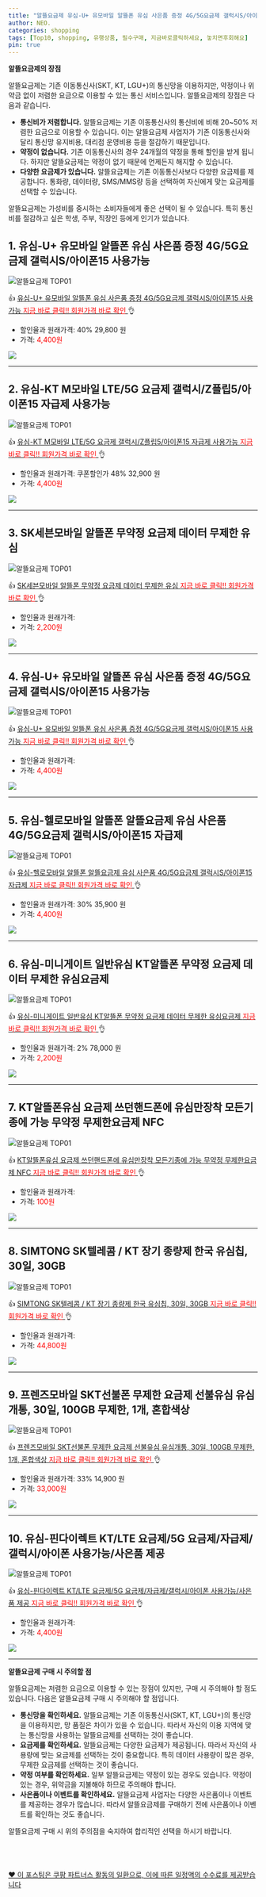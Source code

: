 ```yaml
---
title: "알뜰요금제 유심-U+ 유모바일 알뜰폰 유심 사은품 증정 4G/5G요금제 갤럭시S/아이폰15 사용가능 필수 필요 추천 제품 비교 최저 가격 비교 장점 구매 후기 구매평"
author: NEO.
categories: shopping
tags: [Top10, shopping, 유행상품, 필수구매, 지금바로클릭하세요, 놓치면후회해요]
pin: true
---
```

**알뜰요금제의 장점**

알뜰요금제는 기존 이동통신사(SKT, KT, LGU+)의 통신망을 이용하지만, 약정이나 위약금 없이 저렴한 요금으로 이용할 수 있는 통신 서비스입니다. 알뜰요금제의 장점은 다음과 같습니다.

* **통신비가 저렴합니다.** 알뜰요금제는 기존 이동통신사의 통신비에 비해 20~50% 저렴한 요금으로 이용할 수 있습니다. 이는 알뜰요금제 사업자가 기존 이동통신사와 달리 통신망 유지비용, 대리점 운영비용 등을 절감하기 때문입니다.
* **약정이 없습니다.** 기존 이동통신사의 경우 24개월의 약정을 통해 할인을 받게 됩니다. 하지만 알뜰요금제는 약정이 없기 때문에 언제든지 해지할 수 있습니다.
* **다양한 요금제가 있습니다.** 알뜰요금제는 기존 이동통신사보다 다양한 요금제를 제공합니다. 통화량, 데이터량, SMS/MMS량 등을 선택하여 자신에게 맞는 요금제를 선택할 수 있습니다.

알뜰요금제는 가성비를 중시하는 소비자들에게 좋은 선택이 될 수 있습니다. 특히 통신비를 절감하고 싶은 학생, 주부, 직장인 등에게 인기가 있습니다.

   

## 1. 유심-U+ 유모바일 알뜰폰 유심 사은품 증정 4G/5G요금제 갤럭시S/아이폰15 사용가능

![알뜰요금제 TOP01](https://thumbnail9.coupangcdn.com/thumbnails/remote/490x490ex/image/retail/images/1173486187595276-678f604d-b7b6-4145-962f-80a9bf302f24.png)


👍 [유심-U+ 유모바일 알뜰폰 유심 사은품 증정 4G/5G요금제 갤럭시S/아이폰15 사용가능 <font color=red> 지금 바로 클릭!! 회원가격 바로 확인 </font> ](https://link.coupang.com/re/AFFSDP?lptag=AF3617701&subid=GithubCoopas&pageKey=4353567748&traceid=V0-153&itemId=5110839155&vendorItemId=72420368481) 👌 


- 할인율과 원래가격: 40%  29,800   원
- 가격: <span style='color:red'>4,400원</span>

[![](/discount_price.png)](https://link.coupang.com/re/AFFSDP?lptag=AF3617701&subid=GithubCoopas&pageKey=4353567748&traceid=V0-153&itemId=5110839155&vendorItemId=72420368481)

---


   

## 2. 유심-KT M모바일 LTE/5G 요금제 갤럭시/Z플립5/아이폰15 자급제 사용가능

![알뜰요금제 TOP01](https://thumbnail6.coupangcdn.com/thumbnails/remote/490x490ex/image/retail/images/8841884629224579-58fc76ab-993d-472a-a332-49a202bb0f5f.png)


👍 [유심-KT M모바일 LTE/5G 요금제 갤럭시/Z플립5/아이폰15 자급제 사용가능 <font color=red> 지금 바로 클릭!! 회원가격 바로 확인 </font> ](https://link.coupang.com/re/AFFSDP?lptag=AF3617701&subid=GithubCoopas&pageKey=4751115993&traceid=V0-153&itemId=6046004633&vendorItemId=73343366752) 👌 


- 할인율과 원래가격: 쿠폰할인가 48%  32,900   원
- 가격: <span style='color:red'>4,400원</span>

[![](/discount_price.png)](https://link.coupang.com/re/AFFSDP?lptag=AF3617701&subid=GithubCoopas&pageKey=4751115993&traceid=V0-153&itemId=6046004633&vendorItemId=73343366752)

---


   

## 3. SK세븐모바일 알뜰폰 무약정 요금제 데이터 무제한 유심

![알뜰요금제 TOP01](https://thumbnail9.coupangcdn.com/thumbnails/remote/490x490ex/image/retail/images/5848531096719805-0bff8c7f-dce1-43d2-b718-423085d0840b.png)


👍 [SK세븐모바일 알뜰폰 무약정 요금제 데이터 무제한 유심 <font color=red> 지금 바로 클릭!! 회원가격 바로 확인 </font> ](https://link.coupang.com/re/AFFSDP?lptag=AF3617701&subid=GithubCoopas&pageKey=7589990974&traceid=V0-153&itemId=20054441268&vendorItemId=87150580503) 👌 


- 할인율과 원래가격: 
- 가격: <span style='color:red'>2,200원</span>

[![](/discount_price.png)](https://link.coupang.com/re/AFFSDP?lptag=AF3617701&subid=GithubCoopas&pageKey=7589990974&traceid=V0-153&itemId=20054441268&vendorItemId=87150580503)

---


   

## 4. 유심-U+ 유모바일 알뜰폰 유심 사은품 증정 4G/5G요금제 갤럭시S/아이폰15 사용가능

![알뜰요금제 TOP01](https://thumbnail9.coupangcdn.com/thumbnails/remote/490x490ex/image/retail/images/1173486187595276-678f604d-b7b6-4145-962f-80a9bf302f24.png)


👍 [유심-U+ 유모바일 알뜰폰 유심 사은품 증정 4G/5G요금제 갤럭시S/아이폰15 사용가능 <font color=red> 지금 바로 클릭!! 회원가격 바로 확인 </font> ](https://link.coupang.com/re/AFFSDP?lptag=AF3617701&subid=GithubCoopas&pageKey=4353567748&traceid=V0-153&itemId=5110839155&vendorItemId=72420368481) 👌 


- 할인율과 원래가격: 
- 가격: <span style='color:red'>4,400원</span>

[![](/discount_price.png)](https://link.coupang.com/re/AFFSDP?lptag=AF3617701&subid=GithubCoopas&pageKey=4353567748&traceid=V0-153&itemId=5110839155&vendorItemId=72420368481)

---


   

## 5. 유심-헬로모바일 알뜰폰 알뜰요금제 유심 사은품 4G/5G요금제 갤럭시S/아이폰15 자급제

![알뜰요금제 TOP01](https://thumbnail10.coupangcdn.com/thumbnails/remote/490x490ex/image/retail/images/458693468580617-ef265600-2ba1-4f5f-a410-a4e69deeb715.jpg)


👍 [유심-헬로모바일 알뜰폰 알뜰요금제 유심 사은품 4G/5G요금제 갤럭시S/아이폰15 자급제 <font color=red> 지금 바로 클릭!! 회원가격 바로 확인 </font> ](https://link.coupang.com/re/AFFSDP?lptag=AF3617701&subid=GithubCoopas&pageKey=4729616276&traceid=V0-153&itemId=5991684496&vendorItemId=76368072967) 👌 


- 할인율과 원래가격: 30%  35,900   원
- 가격: <span style='color:red'>4,400원</span>

[![](/discount_price.png)](https://link.coupang.com/re/AFFSDP?lptag=AF3617701&subid=GithubCoopas&pageKey=4729616276&traceid=V0-153&itemId=5991684496&vendorItemId=76368072967)

---


   

## 6. 유심-미니게이트 일반유심 KT알뜰폰 무약정 요금제 데이터 무제한 유심요금제

![알뜰요금제 TOP01](https://thumbnail8.coupangcdn.com/thumbnails/remote/490x490ex/image/retail/images/771927089536427-da219024-4f44-4d24-a33b-19907cccd640.png)


👍 [유심-미니게이트 일반유심 KT알뜰폰 무약정 요금제 데이터 무제한 유심요금제 <font color=red> 지금 바로 클릭!! 회원가격 바로 확인 </font> ](https://link.coupang.com/re/AFFSDP?lptag=AF3617701&subid=GithubCoopas&pageKey=7717006765&traceid=V0-153&itemId=20700082432&vendorItemId=87771314642) 👌 


- 할인율과 원래가격: 2%  78,000   원
- 가격: <span style='color:red'>2,200원</span>

[![](/discount_price.png)](https://link.coupang.com/re/AFFSDP?lptag=AF3617701&subid=GithubCoopas&pageKey=7717006765&traceid=V0-153&itemId=20700082432&vendorItemId=87771314642)

---


   

## 7. KT알뜰폰유심 요금제 쓰던핸드폰에 유심만장착 모든기종에 가능 무약정 무제한요금제 NFC

![알뜰요금제 TOP01](https://thumbnail10.coupangcdn.com/thumbnails/remote/490x490ex/image/vendor_inventory/d906/f5aa62a665ea1c3ee9823963da23a864e2cc4363580a8217a05a7defbb51.jpg)


👍 [KT알뜰폰유심 요금제 쓰던핸드폰에 유심만장착 모든기종에 가능 무약정 무제한요금제 NFC <font color=red> 지금 바로 클릭!! 회원가격 바로 확인 </font> ](https://link.coupang.com/re/AFFSDP?lptag=AF3617701&subid=GithubCoopas&pageKey=7711916402&traceid=V0-153&itemId=20674843838&vendorItemId=87282273456) 👌 


- 할인율과 원래가격: 
- 가격: <span style='color:red'>100원</span>

[![](/discount_price.png)](https://link.coupang.com/re/AFFSDP?lptag=AF3617701&subid=GithubCoopas&pageKey=7711916402&traceid=V0-153&itemId=20674843838&vendorItemId=87282273456)

---


   

## 8. SIMTONG SK텔레콤 / KT 장기 종량제 한국 유심칩, 30일, 30GB

![알뜰요금제 TOP01](https://thumbnail10.coupangcdn.com/thumbnails/remote/490x490ex/image/retail/images/2023/06/19/10/8/0e888e58-589e-47fc-9577-628597d9f349.jpg)


👍 [SIMTONG SK텔레콤 / KT 장기 종량제 한국 유심칩, 30일, 30GB <font color=red> 지금 바로 클릭!! 회원가격 바로 확인 </font> ](https://link.coupang.com/re/AFFSDP?lptag=AF3617701&subid=GithubCoopas&pageKey=7410120761&traceid=V0-153&itemId=19197941681&vendorItemId=86315373034) 👌 


- 할인율과 원래가격: 
- 가격: <span style='color:red'>44,800원</span>

[![](/discount_price.png)](https://link.coupang.com/re/AFFSDP?lptag=AF3617701&subid=GithubCoopas&pageKey=7410120761&traceid=V0-153&itemId=19197941681&vendorItemId=86315373034)

---


   

## 9. 프렌즈모바일 SKT선불폰 무제한 요금제 선불유심 유심개통, 30일, 100GB 무제한, 1개, 혼합색상

![알뜰요금제 TOP01](https://thumbnail10.coupangcdn.com/thumbnails/remote/490x490ex/image/vendor_inventory/f522/d9bcdaebd8fe6709d70c59693a224679a31c170e3abbced023b2cb599403.jpg)


👍 [프렌즈모바일 SKT선불폰 무제한 요금제 선불유심 유심개통, 30일, 100GB 무제한, 1개, 혼합색상 <font color=red> 지금 바로 클릭!! 회원가격 바로 확인 </font> ](https://link.coupang.com/re/AFFSDP?lptag=AF3617701&subid=GithubCoopas&pageKey=6161401417&traceid=V0-153&itemId=11960240838&vendorItemId=79232825665) 👌 


- 할인율과 원래가격: 33%  14,900   원
- 가격: <span style='color:red'>33,000원</span>

[![](/discount_price.png)](https://link.coupang.com/re/AFFSDP?lptag=AF3617701&subid=GithubCoopas&pageKey=6161401417&traceid=V0-153&itemId=11960240838&vendorItemId=79232825665)

---


   

## 10. 유심-핀다이렉트 KT/LTE 요금제/5G 요금제/자급제/갤럭시/아이폰 사용가능/사은품 제공

![알뜰요금제 TOP01](https://thumbnail7.coupangcdn.com/thumbnails/remote/490x490ex/image/retail/images/365009662293235-5ee3f03d-9c42-442d-9e3c-85a3513d9a94.png)


👍 [유심-핀다이렉트 KT/LTE 요금제/5G 요금제/자급제/갤럭시/아이폰 사용가능/사은품 제공 <font color=red> 지금 바로 클릭!! 회원가격 바로 확인 </font> ](https://link.coupang.com/re/AFFSDP?lptag=AF3617701&subid=GithubCoopas&pageKey=5226243274&traceid=V0-153&itemId=7345515402&vendorItemId=74636709214) 👌 


- 할인율과 원래가격: 
- 가격: <span style='color:red'>4,400원</span>

[![](/discount_price.png)](https://link.coupang.com/re/AFFSDP?lptag=AF3617701&subid=GithubCoopas&pageKey=5226243274&traceid=V0-153&itemId=7345515402&vendorItemId=74636709214)

---
**알뜰요금제 구매 시 주의할 점**

알뜰요금제는 저렴한 요금으로 이용할 수 있는 장점이 있지만, 구매 시 주의해야 할 점도 있습니다. 다음은 알뜰요금제 구매 시 주의해야 할 점입니다.

* **통신망을 확인하세요.** 알뜰요금제는 기존 이동통신사(SKT, KT, LGU+)의 통신망을 이용하지만, 망 품질은 차이가 있을 수 있습니다. 따라서 자신의 이용 지역에 맞는 통신망을 사용하는 알뜰요금제를 선택하는 것이 좋습니다.
* **요금제를 확인하세요.** 알뜰요금제는 다양한 요금제가 제공됩니다. 따라서 자신의 사용량에 맞는 요금제를 선택하는 것이 중요합니다. 특히 데이터 사용량이 많은 경우, 무제한 요금제를 선택하는 것이 좋습니다.
* **약정 여부를 확인하세요.** 일부 알뜰요금제는 약정이 있는 경우도 있습니다. 약정이 있는 경우, 위약금을 지불해야 하므로 주의해야 합니다.
* **사은품이나 이벤트를 확인하세요.** 알뜰요금제 사업자는 다양한 사은품이나 이벤트를 제공하는 경우가 많습니다. 따라서 알뜰요금제를 구매하기 전에 사은품이나 이벤트를 확인하는 것도 좋습니다.

알뜰요금제 구매 시 위의 주의점을 숙지하여 합리적인 선택을 하시기 바랍니다.<br><br><br><br><br> [ ❤  이 포스팅은 쿠팡 파트너스 활동의 일환으로, 이에 따른 일정액의 수수료를 제공받습니다](https://link.coupang.com/a/bcEFyh)